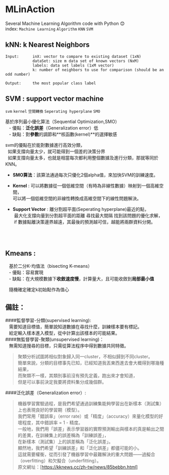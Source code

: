 # MLinAction
Several Machine Learning Algorithm code with Python :blush:  
index: `Machine Learning` `Algorithm` `KNN` `SVM` 

## kNN: k Nearest Neighbors
    Input:      inX: vector to compare to existing dataset (1xN)  
                dataSet: size m data set of known vectors (NxM)  
                labels: data set labels (1xM vector)  
                k: number of neighbors to use for comparison (should be an odd number)  
            
    Output:     the most popular class label  

## SVM : support vector machine
`svm` `kernel` `空間轉換` `Seperating hyperplane` `SMO` 

基於序列最小優化算法（Sequential Optimization,SMO）   
    - 優點：**泛化誤差**（Generalization error）低  
    - 缺點：對**參數**的調節和**核函數(kernel)**的選擇敏感
    
   svm的優點在於能對數據進行高效分類，  
   如果支撐向量太少，就可能得到一個差的決策分界  
   如果支撐向量太多，也就是相當每次都利用整個數據及進行分類，那就等同於KNN。  
>
   - **SMO算法**：該算法通過每次只優化2個alpha值，來加快SVM的訓練速度。  
>
   - **Kernel** : 可以將數據從一個低維空間（有時為非線性數據）映射到一個高維空間，  
  可以將一個低維空間的非線性轉換成高維空間下的線性問題解決。   
>   
   - **Support Vector** : 離分割超平面(Seperating hyperplane)最近的點，  
  最大化支撐向量到分割超平面的距離 尋找最大間隔 找到該問題的優化求解，  
  if 數據點離決策邊界越遠，其最後的預測越可信，越能將兩群資料分開。
             
    
            

## Kmeans : 
    基於二分K-均值法（bisecting K-means）   
    - 優點：容易實現  
    - 缺點：在大規模數據下**收斂速度慢**，計算量大，且可能收斂到**局部最小值**
    
    隨機確定確定k初始點作為值心





## 備註：
####監督學習-分類(supervised learning):  
    需要知道目標值，簡單說知道數據在尋找什麼，訓練樣本要有標記。  
    給定輸入樣本進入模型，從中計算出該樣本的可能結果。  
####無監督學習-聚類(unsupervised learning)：  
    無需知道搜尋的目標，只需從算法程序中得到數據共同特徵。  
		  
>聚類分析試圖將相似對象歸入同一cluster，不相似歸到不同cluster。  
  簡單來說，分類的目標事先已知，已經知道我丟東西進去會大概得到哪幾種結果，  
  而聚類不一樣，其類別事前沒有預先定義，跑出來才會知道，  
  但是可以事前決定我要將資料集分成幾個群。

    
####泛化誤差（Generalization error）:  
>機器學習實驗過程，是我們希望通過訓練集能夠學習出在新樣本（測試集）上也表現良好的學習期（模型）。  
    我們常用「錯誤率」（error rate）或「精度」（accuracy）來量化模型的好壞程度，其中錯誤率 = 1 - 精度。    
    一般地，我們用「誤差」表示學習器的實際預測輸出與樣本的真是輸出之間的差異，在訓練集上的誤差稱為「訓練誤差」，  
    在新樣本（測試集）上的誤差稱為「泛化誤差」。  
    顯然地，我們希望「訓練誤差」和「泛化誤差」都儘可能的小。  
    這就需要權衡，從而引發了機器學習中最難解決的重大問題——過擬合（overfitting）和欠擬合（underfitting）。  
    原文網址：[https://kknews.cc/zh-tw/news/85bebbn.html]
    
    
    
